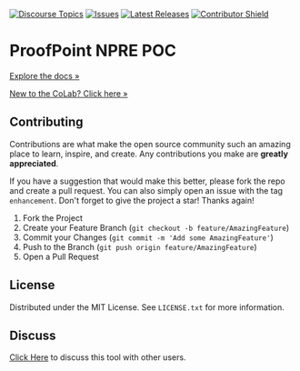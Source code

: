 [![Discourse Topics][discourse-shield]][discourse-url]
[![Issues][issues-shield]][issues-url]
[![Latest Releases][release-shield]][release-url]
[![Contributor Shield][contributor-shield]][contributors-url]

[discourse-shield]:https://img.shields.io/discourse/topics?label=Discuss%20This%20Tool&server=https%3A%2F%2Fdeveloper.sailpoint.com%2Fdiscuss
[discourse-url]:https://developer.sailpoint.com/discuss/tag/workflows
[issues-shield]:https://img.shields.io/github/issues/sailpoint-oss/colab-sp-proofpoint-npre-poc?label=Issues
[issues-url]:https://github.com/sailpoint-oss/colab-sp-proofpoint-npre-poc/issues
[release-shield]: https://img.shields.io/github/v/release/sailpoint-oss/colab-sp-proofpoint-npre-poc?label=Current%20Release
[release-url]:https://github.com/sailpoint-oss/colab-sp-proofpoint-npre-poc/releases
[contributor-shield]:https://img.shields.io/github/contributors/sailpoint-oss/colab-sp-proofpoint-npre-poc?label=Contributors
[contributors-url]:https://github.com/sailpoint-oss/colab-sp-proofpoint-npre-poc/graphs/contributors

# ProofPoint NPRE POC
[Explore the docs »](https://your-link-to-colab-topic-here)

[New to the CoLab? Click here »](https://developer.sailpoint.com/discuss/t/about-the-sailpoint-developer-community-colab/11230)

<!-- CONTRIBUTING -->
## Contributing

Contributions are what make the open source community such an amazing place to learn, inspire, and create. Any contributions you make are **greatly appreciated**.

If you have a suggestion that would make this better, please fork the repo and create a pull request. You can also simply open an issue with the tag `enhancement`.
Don't forget to give the project a star! Thanks again!

1. Fork the Project
2. Create your Feature Branch (`git checkout -b feature/AmazingFeature`)
3. Commit your Changes (`git commit -m 'Add some AmazingFeature'`)
4. Push to the Branch (`git push origin feature/AmazingFeature`)
5. Open a Pull Request

<!-- LICENSE -->
## License

Distributed under the MIT License. See `LICENSE.txt` for more information.

<!-- CONTACT -->
## Discuss
[Click Here](https://developer.sailpoint.com/dicuss/tag/{tagName}) to discuss this tool with other users.
